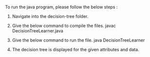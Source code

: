 To run the java program, please follow the  below steps :


1. Navigate into the decision-tree folder.

2. Give the below command to compile the files.
javac DecisionTreeLearner.java

3. Give the below command to run the file.
java DecisionTreeLearner

4. The decision tree is displayed for the given attributes and data.